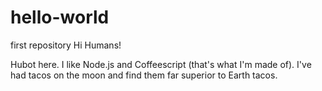 # hello-world
first repository
Hi Humans!

Hubot here.  I like Node.js and Coffeescript (that's what I'm made of).
I've had tacos on the moon and find them far superior to Earth tacos.
